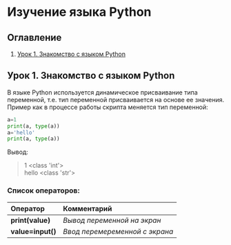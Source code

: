 # Изучение языка Python
## Оглавление
1. [Урок 1. Знакомство с языком Python](#Lesson1)

## <a name="task1"></a>Урок 1. Знакомство с языком Python
В языке Python используется динамическое присваивание типа переменной, т.е. тип переменной присваивается на основе ее значения.<br/>
Пример как в процессе работы скрипта меняется тип переменной:
```Python
a=1
print(a, type(a))
a='hello'
print(a, type(a))
```
Вывод:
>1 <class 'int'><br/>
>hello <class 'str'>

### Список операторов:
Оператор|Комментарий
:-|:-
**print(value)**|*Вывод переменной на экран*
**value=input()**|*Ввод перемеременной с экрана*